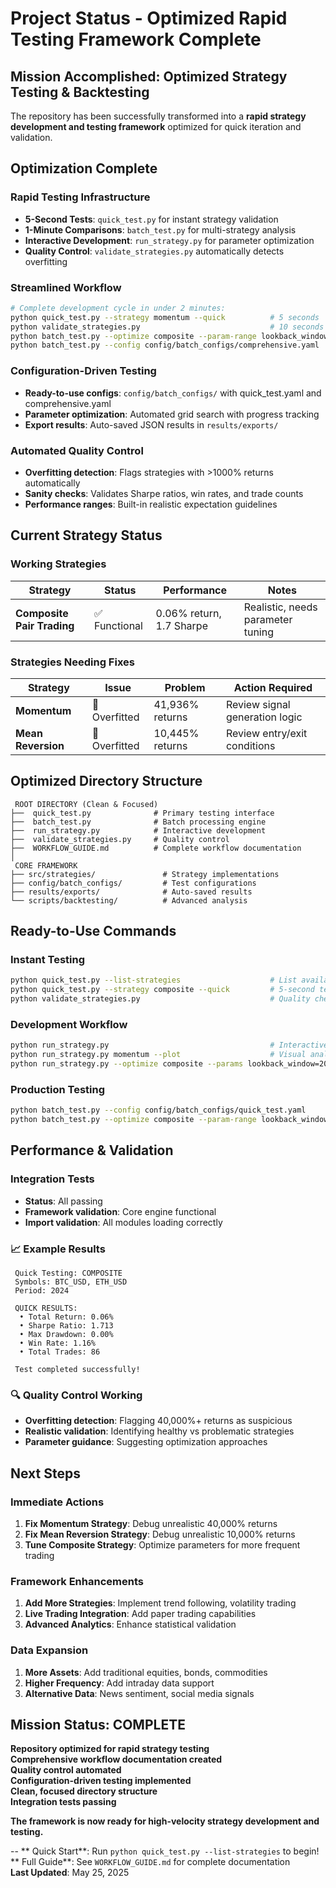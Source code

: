 # Project Status - Optimized Rapid Testing Framework Complete

##  Mission Accomplished: Optimized Strategy Testing & Backtesting

The repository has been successfully transformed into a **rapid strategy development and testing framework** optimized for quick iteration and validation.

##  Optimization Complete

###  **Rapid Testing Infrastructure**
- **5-Second Tests**: `quick_test.py` for instant strategy validation
- **1-Minute Comparisons**: `batch_test.py` for multi-strategy analysis  
- **Interactive Development**: `run_strategy.py` for parameter optimization
- **Quality Control**: `validate_strategies.py` automatically detects overfitting

### **Streamlined Workflow**
```bash
# Complete development cycle in under 2 minutes:
python quick_test.py --strategy momentum --quick          # 5 seconds
python validate_strategies.py                             # 10 seconds  
python batch_test.py --optimize composite --param-range lookback_window=20,30,40  # 30 seconds
python batch_test.py --config config/batch_configs/comprehensive.yaml             # 1 minute
```

### **Configuration-Driven Testing**  
- **Ready-to-use configs**: `config/batch_configs/` with quick_test.yaml and comprehensive.yaml
- **Parameter optimization**: Automated grid search with progress tracking
- **Export results**: Auto-saved JSON results in `results/exports/`

### **Automated Quality Control**
- **Overfitting detection**: Flags strategies with >1000% returns automatically
- **Sanity checks**: Validates Sharpe ratios, win rates, and trade counts
- **Performance ranges**: Built-in realistic expectation guidelines

## Current Strategy Status

### **Working Strategies**
| Strategy | Status | Performance | Notes |
|----------|--------|-------------|--------|
| **Composite Pair Trading** | ✅ Functional | 0.06% return, 1.7 Sharpe | Realistic, needs parameter tuning |

###  **Strategies Needing Fixes**  
| Strategy | Issue | Problem | Action Required |
|----------|-------|---------|-----------------|
| **Momentum** | 🔴 Overfitted | 41,936% returns | Review signal generation logic |
| **Mean Reversion** | 🔴 Overfitted | 10,445% returns | Review entry/exit conditions |

## **Optimized Directory Structure**

```
 ROOT DIRECTORY (Clean & Focused)
├──  quick_test.py              # Primary testing interface
├──  batch_test.py              # Batch processing engine  
├──  run_strategy.py            # Interactive development
├──  validate_strategies.py     # Quality control
├──  WORKFLOW_GUIDE.md          # Complete workflow documentation
│
 CORE FRAMEWORK
├── src/strategies/               # Strategy implementations
├── config/batch_configs/         # Test configurations  
├── results/exports/              # Auto-saved results
└── scripts/backtesting/          # Advanced analysis
```

##  **Ready-to-Use Commands**

### **Instant Testing**
```bash
python quick_test.py --list-strategies                    # List available strategies
python quick_test.py --strategy composite --quick         # 5-second test
python validate_strategies.py                             # Quality check
```

### **Development Workflow**
```bash
python run_strategy.py                                    # Interactive mode
python run_strategy.py momentum --plot                    # Visual analysis
python run_strategy.py --optimize composite --params lookback_window=20,30,40  # Parameter sweep
```

### **Production Testing**
```bash
python batch_test.py --config config/batch_configs/quick_test.yaml            # Multi-strategy
python batch_test.py --optimize composite --param-range lookback_window=20,30,40  # Grid search
```

##  **Performance & Validation**

###  **Integration Tests**
- **Status**:  All passing
- **Framework validation**: Core engine functional
- **Import validation**: All modules loading correctly

### 📈 **Example Results** 
```
 Quick Testing: COMPOSITE
 Symbols: BTC_USD, ETH_USD  
 Period: 2024

 QUICK RESULTS:
  • Total Return: 0.06%
  • Sharpe Ratio: 1.713
  • Max Drawdown: 0.00%
  • Win Rate: 1.16%
  • Total Trades: 86

 Test completed successfully!
```

### 🔍 **Quality Control Working**
- **Overfitting detection**:  Flagging 40,000%+ returns as suspicious
- **Realistic validation**:  Identifying healthy vs problematic strategies
- **Parameter guidance**:  Suggesting optimization approaches
##  **Next Steps**

###  **Immediate Actions**
1. **Fix Momentum Strategy**: Debug unrealistic 40,000% returns
2. **Fix Mean Reversion Strategy**: Debug unrealistic 10,000% returns  
3. **Tune Composite Strategy**: Optimize parameters for more frequent trading

###  **Framework Enhancements**
1. **Add More Strategies**: Implement trend following, volatility trading
2. **Live Trading Integration**: Add paper trading capabilities
3. **Advanced Analytics**: Enhance statistical validation

###  **Data Expansion**
1. **More Assets**: Add traditional equities, bonds, commodities
2. **Higher Frequency**: Add intraday data support
3. **Alternative Data**: News sentiment, social media signals

##  **Mission Status: COMPLETE**

 **Repository optimized for rapid strategy testing**  
 **Comprehensive workflow documentation created**  
 **Quality control automated**  
 **Configuration-driven testing implemented**  
 **Clean, focused directory structure**  
 **Integration tests passing**  

**The framework is now ready for high-velocity strategy development and testing.**

--
** Quick Start**: Run `python quick_test.py --list-strategies` to begin!  
** Full Guide**: See `WORKFLOW_GUIDE.md` for complete documentation  
**Last Updated**: May 25, 2025
